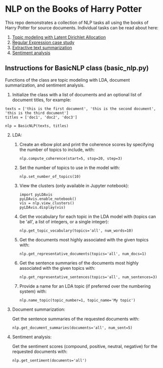 # NLP on the Books of Harry Potter

This repo demonstrates a collection of NLP tasks all using the books of Harry Potter for source documents. Individual tasks can be read about here:

1. [Topic modeling with Latent Dirichlet Allocation](https://towardsdatascience.com/basic-nlp-on-the-texts-of-harry-potter-topic-modeling-with-latent-dirichlet-allocation-f3c00f77b0f5)
2. [Regular Expression case study](https://towardsdatascience.com/regex-on-the-texts-of-harry-potter-96b8a3878303)
3. [Extractive text summarization](https://towardsdatascience.com/text-summarization-on-the-books-of-harry-potter-5e9f5bf8ca6c)
4. [Sentiment analysis](https://towardsdatascience.com/basic-nlp-on-the-texts-of-harry-potter-sentiment-analysis-1b474b13651d)

## Instructions for BasicNLP class (basic_nlp.py)
Functions of the class are topic modeling with LDA, document summarization, and sentiment analysis.

1. Initialize the class with a list of documents and an optional list of document titles, for example:
```
texts = ['this is the first document', 'this is the second document', 'this is the third document']
titles = ['doc1', 'doc2', 'doc3']

nlp = BasicNLP(texts, titles)
```

2. LDA:

    1. Create an elbow plot and print the coherence scores by specifying the number of topics to include, with:
        ```
        nlp.compute_coherence(start=5, stop=20, step=3)
        ```
    2. Set the number of topics to use in the model with:
        ```
        nlp.set_number_of_topics(10)
        ```
    3. View the clusters (only available in Jupyter notebook):
        ```
        import pyLDAvis
        pyLDAvis.enable_notebook()
        vis = nlp.view_clusters()
        pyLDAvis.display(vis)
        ```
    4. Get the vocabulary for each topic in the LDA model with (topics can be 'all', a list of integers, or a single integer):
        ```
        nlp.get_topic_vocabulary(topics='all', num_words=10)
        ```
    5. Get the documents most highly associated with the given topics with:
        ```
        nlp.get_representative_documents(topics='all', num_docs=1)
        ```
    6. Get the sentence summaries of the documents most highly associated with the given topics with:
        ```
        nlp.get_representative_sentences(topics='all', num_sentences=3)
        ```
    7.  Provide a name for an LDA topic (if preferred over the numbering system) with:
        ```
        nlp.name_topic(topic_number=1, topic_name='My topic')
        ```
3. Document summarization:

    Get the sentence summaries of the requested documents with:
    ```
    nlp.get_document_summaries(documents='all', num_sent=5)
    ```
4. Sentiment analysis:

    Get the sentiment scores (compound, positive, neutral, negative) for the requested documents with:
    ```
    nlp.get_sentiment(documents='all')
    ```